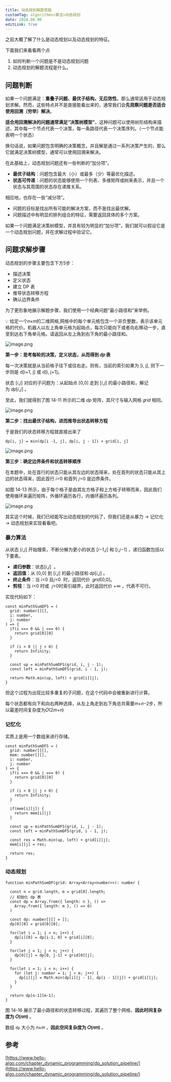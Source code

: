 ```yaml
---
title: 动态规划解题思路
customTag: algorithms>算法>动态规划
date: 2024.06.06
editLink: true
---
```

之前大概了解了什么是动态规划以及动态规划的特征。

下面我们来看看两个点

1. 如何判断一个问题是不是动态规划问题
2. 动态规划的解题流程是什么。

## 问题判断

如果一个问题满足：**重叠子问题、最优子结构，无后效性**。那么通常适用于动态规划求解。然而，这些特点并不是直接能看出来的，通常我们会**先观察问题是否适合使用回溯（穷举）解决**。

**适合用回溯解决的问题通常满足“决策树模型”**，这种问题可以使用树形结构来描述，其中每一个节点代表一个决策，每一条路径代表一个决策序列。（一个节点能表明一个状态）

换句话说，如果问题包含明确的决策概念，并且解是通过一系列决策产生的，那么它就满足决策树模型，通常可以使用回溯来解决。

在此基础上，动态规划问题还有一些判断的“加分项”。

- **最优子结构**：问题包含最大（小）或最多（少）等最优化描述。
- **状态可传递**：问题的状态能够使用一个列表、多维矩阵或树来表示，并且一个状态与其周围的状态存在递推关系。

相应地，也存在一些“减分项”。

- 问题的目标是找出所有可能的解决方案，而不是找出最优解。
- 问题描述中有明显的排列组合的特征，需要返回具体的多个方案。

如果一个问题满足决策树模型，并具有较为明显的“加分项”，我们就可以假设它是一个动态规划问题，并在求解过程中验证它。

## 问题求解步骤

动态规划的步骤主要包含下方5步：

- 描述决策
- 定义状态
- 建立 DP 表
- 推导状态转移方程
- 确认边界条件

为了更形象地展示解题步骤，我们使用一个经典问题“最小路径和”来举例。

<aside> 💡 给定一个𝑛×𝑚的二维网格,网格中的每个单元格包含一个非负整数，表示该单元格的代价。机器人以左上角单元格为起始点，每次只能向下或者向右移动一步，直至到达右下角单元格。请返回从左上角到右下角的最小路径和。

</aside>

![image.png](https://raw.githubusercontent.com/hua-bang/assert-store/master/20240606223334.png)

**第一步：思考每轮的决策，定义状态，从而得到 𝑑𝑝 表**

每一次决策就是从当前格子往下或往右走。则有，当前的索引如果为 [i, j], 则下一步则是 d[i+1, j] 或 d[i, j+1]。

状态 [𝑖,𝑗] 对应的子问题为：从起始点 [0,0] 走到 [𝑖,𝑗] 的最小路径和，解记为 𝑑𝑝[𝑖,𝑗] 。

至此，我们就得到了图 14-11 所示的二维 𝑑𝑝 矩阵，其尺寸与输入网格 𝑔𝑟𝑖𝑑 相同。

![image.png](https://raw.githubusercontent.com/hua-bang/assert-store/master/20240606223351.png)

**第二步：找出最优子结构，进而推导出状态转移方程**

于是我们的状态转移方程就直接出来了

```tsx
dp[i, j] = min(dp[i -1, j], dp[i, j - 1]) + grid[i, j]
```

![image.png](https://raw.githubusercontent.com/hua-bang/assert-store/master/20240606223409.png)


**第三步：确定边界条件和状态转移顺序**

在本题中，处在首行的状态只能从其左边的状态得来，处在首列的状态只能从其上边的状态得来，因此首行 𝑖=0 和首列 𝑗=0 是边界条件。

如图 14-13 所示，由于每个格子是由其左方格子和上方格子转移而来，因此我们使用循环来遍历矩阵，外循环遍历各行，内循环遍历各列。

![image.png](https://raw.githubusercontent.com/hua-bang/assert-store/master/20240606223429.png)

其实这个时候，我们已经能写出动态规划的代码了，但我们还是从暴力 → 记忆化 → 动态规划来实现看看吧。

### 暴力算法

从状态 [𝑖,𝑗] 开始搜索，不断分解为更小的状态 [𝑖−1,𝑗] 和 [𝑖,𝑗−1] ，递归函数包括以下要素。

- **递归参数**：状态[𝑖,𝑗]  。
- **返回值**：从 [0,0] 到 [𝑖,𝑗] 的最小路径和 𝑑𝑝[𝑖,𝑗] 。
- **终止条件**：当 𝑖=0 且𝑗=0  时，返回代价  𝑔𝑟𝑖𝑑[0,0]。
- **剪枝**：当 𝑖<0 时或  𝑗<0时索引越界，此时返回代价 +∞ ，代表不可行。

实现代码如下：

```tsx
const minPathSumDFS = (
  grid: number[][],
  i: number,
  j: number
) => {
  if(i === 0 && j === 0) {
    return grid[0][0]
  }
  
  if (i < 0 || j < 0) {
    return Infinity;
  }
  
  const up = minPathSumDFS(grid, i, j - 1);
  const left = minPathSumDFS(grid, i - 1, j);
  
  return Math.min(up, left) + grid[i][j];
}
```

但这个过程为出现比较多重复的子问题，在这个代码中会被重新进行计算。

每个状态都有向下和向右两种选择，从左上角走到右下角总共需要𝑚+𝑛−2步，所以最差时间复杂度为𝑂(2𝑚+𝑛)

### 记忆化

实质上是用一个数组来进行存储。

```tsx
const minPathSumDFS = (
  grid: number[][],
  mem: number[][],
  i: number,
  j: number
) => {
  if(i === 0 && j === 0) {
    return grid[0][0]
  }
  
  if (i < 0 || j < 0) {
    return Infinity;
  }
  
  if(mem[i][j]) {
    return mem[i][j]
  }
  
  const up = minPathSumDFS(grid, i, j - 1);
  const left = minPathSumDFS(grid, i - 1, j);
  
  const res = Math.min(up, left) + grid[i][j];
  mem[i][j] = res;
  
  return res;
}
```

### 动态规划

```tsx
function minPathSumDP(grid: Array<Array<number>>): number {

  const n = grid.length, m = grid[0].length;
  // 初始化 dp 表
  const dp = Array.from({ length: n }, () =>
    Array.from({ length: m }, () => 0)
  )

  const dp: number[][] = [];
  dp[0][0] = grid[0][0];
  
  for(let i = 1; i < n; i++) {
    dp[i][0] = dp[i-1, 0] + grid[i][0];
  }
  
  for(let j = 1; j < n; j++) {
    dp[0][j] = dp[0, j-1] + grid[0][j];
  }
  
  for(let i = 1; i < n; i++) {
    for (let j: number = 1; j < m; j++) {
      dp[i][j] = Math.min(dp[i][j - 1], dp[i - 1][j]) + grid[i][j];
    }
  }
  
  return dp[n-1][m-1];
}
```

图 14-16 展示了最小路径和的状态转移过程，其遍历了整个网格，**因此时间复杂度为 𝑂(𝑛𝑚)** 。

数组 `dp` 大小为 𝑛×𝑚 ，**因此空间复杂度为 𝑂(𝑛𝑚)** 。

## 参考

[https://www.hello-algo.com/chapter_dynamic_programming/dp_solution_pipeline/](https://www.hello-algo.com/chapter_dynamic_programming/dp_solution_pipeline/)